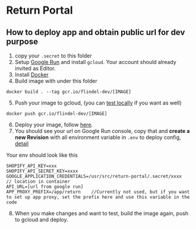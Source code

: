 # Return Portal

## How to deploy app and obtain public url for dev purpose
1. copy your `.secret` to this folder
2. Setup [Google Run](https://cloud.google.com/run/docs/setup) and install `gcloud`. Your account should already invited as Editor.
3. Install [Docker](https://docs.docker.com/install/)
4. Build image with under this folder
```
docker build . --tag gcr.io/flindel-dev/[IMAGE]
```
5. Push your image to gcloud, (you can [test locally](https://cloud.google.com/run/docs/testing/local) if you want as well)
```
docker push gcr.io/flindel-dev/[IMAGE]
```
6. Deploy your image, follow [here](https://cloud.google.com/run/docs/deploying).
7. You should see your url on Google Run console, copy that and **create a new Revision** with all environment variable in `.env` to deploy config, [detail](https://cloud.google.com/run/docs/configuring/environment-variables)

Your env should look like this
```
SHOPIFY_API_KEY=xxx
SHOPIFY_API_SECRET_KEY=xxxx
GOOGLE_APPLICATION_CREDENTIALS=/usr/src/return-portal/.secret/xxxx    // location in container
API_URL=[url from google run]
APP_PROXY_PREFIX=/app/return    //Currently not used, but if you want to set up app proxy, set the prefix here and use this variable in the code
```
8. When you make changes and want to test, build the image again, push to gcloud and deploy.
